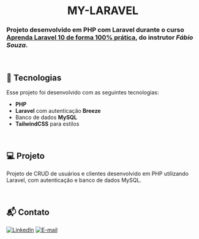 <h1 align="center">MY-LARAVEL</h1>

### Projeto desenvolvido em PHP com __Laravel__ durante o curso [Aprenda Laravel 10 de forma 100% prática](https://www.udemy.com/course/aprenda-laravel-10/), do instrutor <i>Fábio Souza</i>.

<br />

## 🚀 Tecnologias

Esse projeto foi desenvolvido com as seguintes tecnologias:

- __PHP__
- __Laravel__ com autenticação __Breeze__
- Banco de dados __MySQL__ 
- __TailwindCSS__ para estilos

<br />

## 💻 Projeto

Projeto de CRUD de usuários e clientes desenvolvido em PHP utilizando Laravel, com autenticação e banco de dados MySQL.

<br />

## 📬 Contato

[![LinkedIn](https://img.shields.io/badge/LinkedIn-0077B5?style=for-the-badge&logo=linkedin&logoColor=white)](https://www.linkedin.com/in/luiz-s-de-oliveira-6b6067210)
[![E-mail](https://img.shields.io/badge/Gmail-D14836?style=for-the-badge&logo=gmail&logoColor=white)](mailto:luiiz.silverio@gmail.com)

